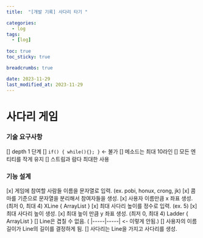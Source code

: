 ```yaml
---
title:  "[개발 기록] 사다리 타기 "

categories:
  - log
tags:
  - [log]
  
toc: true
toc_sticky: true

breadcrumbs: true

date: 2023-11-29
last_modified_at: 2023-11-29
---
```


# 사다리 게임

### 기술 요구사항
[] depth 1 단계
[] `if() { while(){}; }` <- 불가
[] 메소드는 최대 10라인
[] 모든 엔티티를 작게 유지
[] 스트림과 람다 최대한 사용

### 기능 설계
[x] 게임에 참여할 사람들 이름을 문자열로 입력. (ex. pobi, honux, crong, jk)
[x] 콤마를 기준으로 문자열을 분리해서 참여자들을 생성.
[x] 사용자 이름만큼 x 좌표 생성. (최저 0, 최대 4) XLine { ArrayList<Boolean> }
[x] 최대 사다리 높이를 정수로 입력. (ex. 5)
[x] 최대 사다리 높이 생성.
[x] 최대 높이 만큼 y 좌표 생성. (최저 0, 최대 4) Ladder { ArrayList<XLine> }
[] Line은 겹칠 수 없음. ( |-----|-----| <- 이렇게 안됨.)
[] 사용자의 이름길이가 Line의 길이를 결정하게 됨.
[] 사다리는 Line을 가지고 사다리를 생성.